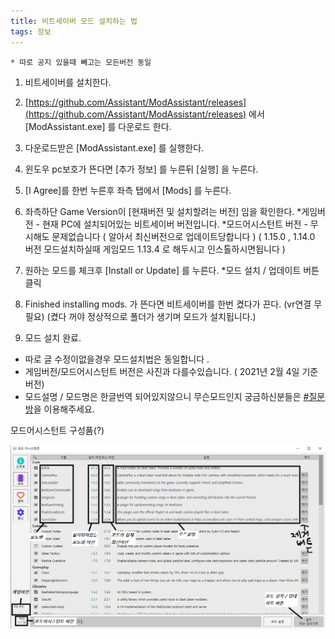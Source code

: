 ```yaml
---
title: 비트세이버 모드 설치하는 법
tags: 정보
---
```


```
* 따로 공지 있을때 빼고는 모든버전 동일
```

1. 비트세이버를 설치한다.

2. [https://github.com/Assistant/ModAssistant/releases](https://github.com/Assistant/ModAssistant/releases) 에서 [ModAssistant.exe] 를 다운로드 한다.

3. 다운로드받은 [ModAssistant.exe] 를 실행한다.

4. 윈도우 pc보호가 뜬다면 [추가 정보] 를 누른뒤 [실행] 을 누른다.

5. [I Agree]를 한번 누른후 좌측 탭에서 [Mods] 를 누른다.

6. 좌측하단 Game Version이 [현재버전 및 설치할려는 버전] 임을 확인한다.
*게임버전 - 현재 PC에 설치되어있는 비트세이버 버전입니다.
*모드어시스턴트 버전 - 무시해도 문제없습니다 
( 알아서 최신버전으로 업데이트당합니다 )
(  1.15.0 , 1.14.0 버전 모드설치하실때 게임모드 1.13.4 로 해두시고 인스톨하시면됩니다 )

7. 원하는 모드를 체크후 [Install or Update] 를 누른다. 
*모드 설치 / 업데이트 버튼 클릭

8. Finished installing mods. 가 뜬다면 비트세이버를 한번 켰다가 끈다. (vr연결 무필요) (켰다 꺼야 정상적으로 폴더가 생기며 모드가 설치됩니다.)

9.  모드 설치 완료.

* 따로 글 수정이없을경우  모드설치법은 동일합니다 .
* 게임버전/모드어시스턴트 버전은 사진과 다를수있습니다. 
( 2021년 2월 4일 기준  버전)
* 모드설명 / 모드명은 한글번역 되어있지않으니 무슨모드인지 궁금하신분들은
  [#질문방](https://discord.gg/SEFBZrG)을 이용해주세요.

모드어시스턴트 구성품(?)

![](/img/information/1.png)